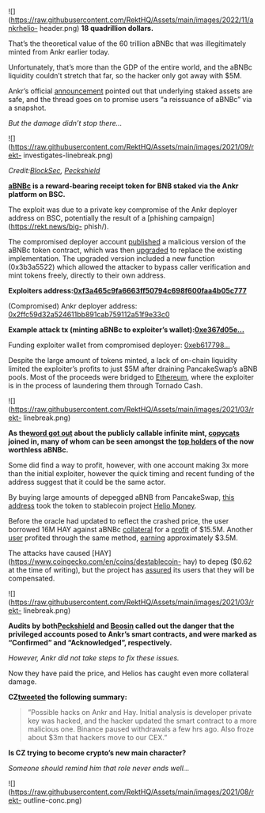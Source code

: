 ![](https://raw.githubusercontent.com/RektHQ/Assets/main/images/2022/11/ankrhelio-
header.png) **18 quadrillion dollars.**

That’s the theoretical value of the 60 trillion aBNBc that was illegitimately
minted from Ankr earlier today.

Unfortunately, that’s more than the GDP of the entire world, and the aBNBc
liquidity couldn’t stretch that far, so the hacker only got away with $5M.

Ankr’s official
[announcement](https://twitter.com/ankr/status/1598503332477280256) pointed
out that underlying staked assets are safe, and the thread goes on to promise
users “a reissuance of aBNBc” via a snapshot.

 _But the damage didn’t stop there…_

![](https://raw.githubusercontent.com/RektHQ/Assets/main/images/2021/09/rekt-
investigates-linebreak.png)

_Credit:[BlockSec](https://twitter.com/BlockSecTeam/status/1598514978428157954),
[Peckshield](https://twitter.com/peckshield/status/1598508401755144196)_

 **[aBNBc](https://www.coingecko.com/en/coins/ankr-reward-bearing-stake-bnb)
is a reward-bearing receipt token for BNB staked via the Ankr platform on
BSC.**

The exploit was due to a private key compromise of the Ankr deployer address
on BSC, potentially the result of a [phishing campaign](https://rekt.news/big-
phish/).

The compromised deployer account
[published](https://bscscan.com/tx/0xb2cb9e5311610c48aeed89e44549542362692808257f706accdc75f051ac7303)
a malicious version of the aBNBc token contract, which was then
[upgraded](https://bscscan.com/tx/0xcbc5ff4a6c9a66274f9bde424777c3dc862ab576e282fbea3c9c2609ca3e282b)
to replace the existing implementation. The upgraded version included a new
function (0x3b3a5522) which allowed the attacker to bypass caller verification
and mint tokens freely, directly to their own address.

 **Exploiters
address:[0xf3a465c9fa6663ff50794c698f600faa4b05c777](https://bscscan.com/address/0xf3a465c9fa6663ff50794c698f600faa4b05c777)**

(Compromised) Ankr deployer address:
[0x2ffc59d32a524611bb891cab759112a51f9e33c0](https://bscscan.com/address/0x2ffc59d32a524611bb891cab759112a51f9e33c0)

 **Example attack tx (minting aBNBc to exploiter’s
wallet):[0xe367d05e…](https://bscscan.com/tx/0xe367d05e7ff37eb6d0b7d763495f218740c979348d7a3b6d8e72d3b947c86e33)**

Funding exploiter wallet from compromised deployer:
[0xeb617798…](https://bscscan.com/tx/0xeb617798207d1c9dc20afbe90e82a44a9ae4b53004ef47f82d3f70eabf69ba72)

Despite the large amount of tokens minted, a lack of on-chain liquidity
limited the exploiter’s profits to just $5M after draining PancakeSwap’s aBNB
pools. Most of the proceeds were bridged to
[Ethereum](https://etherscan.io/address/0xf3a465C9fA6663fF50794C698F600Faa4b05c777),
where the exploiter is in the process of laundering them through Tornado Cash.

![](https://raw.githubusercontent.com/RektHQ/Assets/main/images/2021/03/rekt-
linebreak.png)

 **As the[word got
out](https://twitter.com/1nf0s3cpt/status/1598514043421356032) about the
publicly callable infinite mint,
[copycats](https://twitter.com/PeckShieldAlert/status/1598506767637680129)
joined in, many of whom can be seen amongst the [top
holders](https://bscscan.com/token/0xe85afccdafbe7f2b096f268e31cce3da8da2990a#balances)
of the now worthless aBNBc.**

Some did find a way to profit, however, with one account making 3x more than
the initial exploiter, however the quick timing and recent funding of the
address suggest that it could be the same actor.

By buying large amounts of depegged aBNB from PancakeSwap, [this
address](https://bscscan.com/address/0x8d11f5b4d351396ce41813dce5a32962aa48e217)
took the token to stablecoin project [Helio Money](https://helio.money/).

Before the oracle had updated to reflect the crashed price, the user borrowed
16M HAY against aBNBc
[collateral](https://bscscan.com/tx/0x15dabf0c1bb63ec329361da5ce30a5c28a1ed1b107e3008c92614455f02032e4)
for a [profit](https://twitter.com/BlockSecTeam/status/1598625878455373824) of
$15.5M. Another
[user](https://bscscan.com/address/0x9bae78d1c67826cde91b20b49690589ed0879fc7)
profited through the same method,
[earning](https://twitter.com/PeckShieldAlert/status/1598590419893641221)
approximately $3.5M.

The attacks have caused [HAY](https://www.coingecko.com/en/coins/destablecoin-
hay) to depeg ($0.62 at the time of writing), but the project has
[assured](https://twitter.com/Helio_Money/status/1598587624947589123) its
users that they will be compensated.

![](https://raw.githubusercontent.com/RektHQ/Assets/main/images/2021/03/rekt-
linebreak.png)

 **Audits by
both[Peckshield](https://assets.ankr.com/staking/smart_contract_security_audit_bnb_peckshield.pdf)
and
[Beosin](https://assets.ankr.com/earn/smart_contract_security_audit_bnb.pdf)
called out the danger that the privileged accounts posed to Ankr’s smart
contracts, and were marked as “Confirmed” and “Acknowledged”, respectively.**

 _However, Ankr did not take steps to fix these issues._

Now they have paid the price, and Helios has caught even more collateral
damage.

 **CZ[tweeted](https://twitter.com/cz_binance/status/1598575867311132673) the
following summary:**

> ”Possible hacks on Ankr and Hay. Initial analysis is developer private key
> was hacked, and the hacker updated the smart contract to a more malicious
> one. Binance paused withdrawals a few hrs ago. Also froze about $3m that
> hackers move to our CEX.”

 **Is CZ trying to become crypto’s new main character?**

 _Someone should remind him that role never ends well…_

![](https://raw.githubusercontent.com/RektHQ/Assets/main/images/2021/08/rekt-
outline-conc.png)


